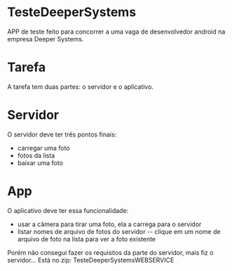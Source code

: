# TesteDeeperSystems

APP de teste feito para concorrer a uma vaga de desenvolvedor android na empresa Deeper Systems. 

# Tarefa
A tarefa tem duas partes: o servidor e o aplicativo.

# Servidor
O servidor deve ter três pontos finais:

- carregar uma foto
- fotos da lista
- baixar uma foto

# App
O aplicativo deve ter essa funcionalidade:

- usar a câmera para tirar uma foto, ela a carrega para o servidor
- listar nomes de arquivo de fotos do servidor
-- clique em um nome de arquivo de foto na lista para ver a foto existente



Porém não consegui fazer os requisitos da parte do servidor, mais fiz o servidor... Está no zip: TesteDeeperSystemsWEBSERVICE
